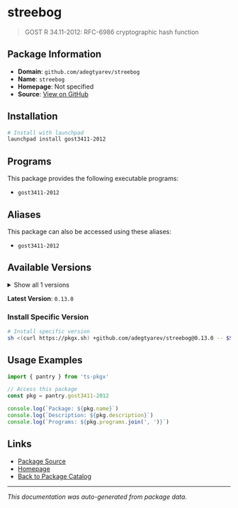 # streebog

> GOST R 34.11-2012: RFC-6986 cryptographic hash function

## Package Information

- **Domain**: `github.com/adegtyarev/streebog`
- **Name**: `streebog`
- **Homepage**: Not specified
- **Source**: [View on GitHub](https://github.com/pkgxdev/pantry/tree/main/projects/github.com/adegtyarev/streebog/package.yml)

## Installation

```bash
# Install with launchpad
launchpad install gost3411-2012
```

## Programs

This package provides the following executable programs:

- `gost3411-2012`

## Aliases

This package can also be accessed using these aliases:

- `gost3411-2012`

## Available Versions

<details>
<summary>Show all 1 versions</summary>

- `0.13.0`

</details>

**Latest Version**: `0.13.0`

### Install Specific Version

```bash
# Install specific version
sh <(curl https://pkgx.sh) +github.com/adegtyarev/streebog@0.13.0 -- $SHELL -i
```

## Usage Examples

```typescript
import { pantry } from 'ts-pkgx'

// Access this package
const pkg = pantry.gost3411-2012

console.log(`Package: ${pkg.name}`)
console.log(`Description: ${pkg.description}`)
console.log(`Programs: ${pkg.programs.join(', ')}`)
```

## Links

- [Package Source](https://github.com/pkgxdev/pantry/tree/main/projects/github.com/adegtyarev/streebog/package.yml)
- [Homepage](#)
- [Back to Package Catalog](../package-catalog.md)

---

*This documentation was auto-generated from package data.*
